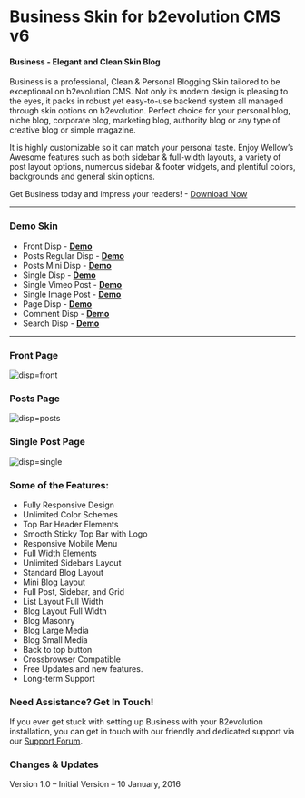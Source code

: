 # Business Skin for b2evolution CMS v6

#### Business - Elegant and Clean Skin Blog

Business is a professional, Clean & Personal Blogging Skin tailored to be exceptional on b2evolution CMS. Not only its modern design is pleasing to the eyes, it packs in robust yet easy-to-use backend system all managed through skin options on b2evolution. Perfect choice for your personal blog, niche blog, corporate blog, marketing blog, authority blog or any type of creative blog or simple magazine.

It is highly customizable so it can match your personal taste. Enjoy Wellow’s Awesome features such as both sidebar & full-width layouts, a variety of post layout options, numerous sidebar & footer widgets, and plentiful colors, backgrounds and general skin options.

Get Business today and impress your readers! - <a href="https://github.com/b2evolution/business_skin/archive/master.zip">Download Now</a>

-------------
### Demo Skin
- Front Disp - <a href="http://skin.ariflaw.com/business/index.php/b/"><strong>Demo</strong></a>
- Posts Regular Disp - <a href="http://skin.ariflaw.com/business/"><strong>Demo</strong></a>
- Posts Mini Disp - <a href="http://skin.ariflaw.com/business/index.php/b/?disp=posts"><strong>Demo</strong></a>
- Single Disp - <a href="http://skin.ariflaw.com/business/index.php/a/typography-post"><strong>Demo</strong></a>
- Single Vimeo Post - <a href="http://skin.ariflaw.com/business/index.php/a/vimeo-post"><strong>Demo</strong></a>
- Single Image Post - <a href="http://skin.ariflaw.com/business/index.php/a/image-post"><strong>Demo</strong></a>
- Page Disp - <a href="http://skin.ariflaw.com/business/index.php/a/about-blog-a"><strong>Demo</strong></a>
- Comment Disp - <a href="http://skin.ariflaw.com/business/index.php/a/?disp=comments"><strong>Demo</strong></a>
- Search Disp - <a href="http://skin.ariflaw.com/business/index.php/a/?s=post&submit=Search&disp=search"><strong>Demo</strong></a>

-------------

### Front Page

![disp=front](skinshot_front.png)

### Posts Page

![disp=posts](skinshot_posts.png)

### Single Post Page

![disp=single](skinshot_single.png)


### Some of the Features:

- Fully Responsive Design
- Unlimited Color Schemes
- Top Bar Header Elements
- Smooth Sticky Top Bar with Logo
- Responsive Mobile Menu
- Full Width Elements
- Unlimited Sidebars Layout
- Standard Blog Layout
- Mini Blog Layout
- Full Post, Sidebar, and Grid
- List Layout Full Width
- Blog Layout Full Width
- Blog Masonry
- Blog Large Media
- Blog Small Media
- Back to top button
- Crossbrowser Compatible
- Free Updates and new features.
- Long-term Support


### Need Assistance? Get In Touch!

If you ever get stuck with setting up Business with your B2evolution installation, you can get in touch with our friendly and dedicated support via our <a href="http://forums.b2evolution.net/">Support Forum</a>.


### Changes & Updates

Version 1.0 – Initial Version – 10 January, 2016
